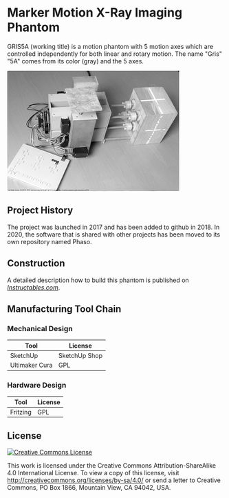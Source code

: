 # Marker Motion X-Ray Imaging Phantom
GRIS5A (working title) is a motion phantom with 5 motion axes which are controlled independently for both linear and rotary motion.
The name "Gris" "5A" comes from its color (gray) and the 5 axes. 

![No2 Motion Phantom](GRIS5A-Photo-Small-BW.png "")

## Project History
The project was launched in 2017 and has been added to github in 2018. In 2020, the software that is shared with other projects has been moved to its own repository named Phaso.

## Construction

A detailed description how to build this phantom is published on *[Instructables.com](https://www.instructables.com/id/Marker-Motion-X-Ray-Imaging-Phantom/)*.

## Manufacturing Tool Chain

### Mechanical Design

Tool | License 
---- | -------
SketchUp | SketchUp Shop 
Ultimaker Cura | GPL

### Hardware Design

Tool | License 
---- | -------
Fritzing | GPL

## License

<a rel="license" href="http://creativecommons.org/licenses/by-sa/4.0/"><img alt="Creative Commons License" style="border-width:0" src="https://i.creativecommons.org/l/by-sa/4.0/88x31.png" /></a>

This work is licensed under the Creative Commons Attribution-ShareAlike 4.0 International License. To view a copy of this license, visit http://creativecommons.org/licenses/by-sa/4.0/ or send a letter to Creative Commons, PO Box 1866, Mountain View, CA 94042, USA.

